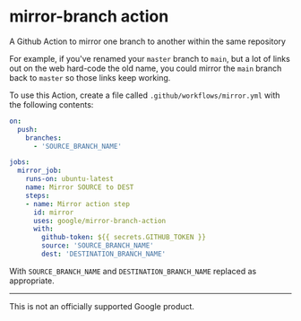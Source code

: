 # mirror-branch action

A Github Action to mirror one branch to another within the same repository

For example, if you've renamed your `master` branch to `main`, but a lot of
links out on the web hard-code the old name, you could mirror the `main` branch
back to `master` so those links keep working.

To use this Action, create a file called `.github/workflows/mirror.yml` with the
following contents:

```yaml
on:
  push:
    branches:
      - 'SOURCE_BRANCH_NAME'

jobs:
  mirror_job:
    runs-on: ubuntu-latest
    name: Mirror SOURCE to DEST
    steps:
    - name: Mirror action step
      id: mirror
      uses: google/mirror-branch-action
      with:
        github-token: ${{ secrets.GITHUB_TOKEN }}
        source: 'SOURCE_BRANCH_NAME'
        dest: 'DESTINATION_BRANCH_NAME'

```

With `SOURCE_BRANCH_NAME` and `DESTINATION_BRANCH_NAME` replaced as appropriate.

-----

This is not an officially supported Google product.
